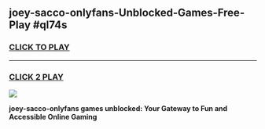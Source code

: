 
## joey-sacco-onlyfans-Unblocked-Games-Free-Play #ql74s
<h3>
<a href="https://us.freeplayer.one?title=joey-sacco-onlyfans&ref=9M">CLICK TO PLAY</a></h3>
<hr>

<h3>
<a href="https://us.freeplayer.one?title=joey-sacco-onlyfans&ref=9M">CLICK 2 PLAY</a>
  
</h3>

<a href="https://us.freeplayer.one?title=joey-sacco-onlyfans&ref=9M"><img src="https://clearcache.store/games.png"></a>


**joey-sacco-onlyfans games unblocked: Your Gateway to Fun and Accessible Online Gaming**
